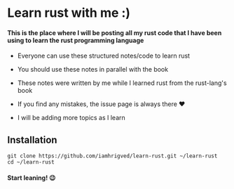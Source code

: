 # Learn rust with me :)

#### This is the place where I will be posting all my rust code that I have been using to learn the rust programming language

- Everyone can use these structured notes/code to learn rust

- You should use these notes in parallel with the book

- These notes were written by me while I learned rust from the rust-lang's book

- If you find any mistakes, the issue page is always there ❤️

- I will be adding more topics as I learn

## Installation

```
git clone https://github.com/iamhrigved/learn-rust.git ~/learn-rust
cd ~/learn-rust
```

#### Start leaning! 😉
